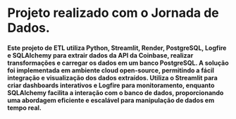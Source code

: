 # Projeto realizado com o Jornada de Dados. 
#### Este projeto de ETL utiliza Python, Streamlit, Render, PostgreSQL, Logfire e SQLAlchemy para extrair dados da API da Coinbase, realizar transformações e carregar os dados em um banco PostgreSQL. A solução foi implementada em ambiente cloud open-source, permitindo a fácil integração e visualização dos dados extraídos. Utiliza o Streamlit para criar dashboards interativos e Logfire para monitoramento, enquanto SQLAlchemy facilita a interação com o banco de dados, proporcionando uma abordagem eficiente e escalável para manipulação de dados em tempo real.


